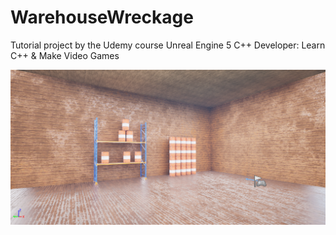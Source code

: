 # WarehouseWreckage
Tutorial project by the Udemy course Unreal Engine 5 C++ Developer: Learn C++ & Make Video Games

![WarehouseWreckage](WW.png)
